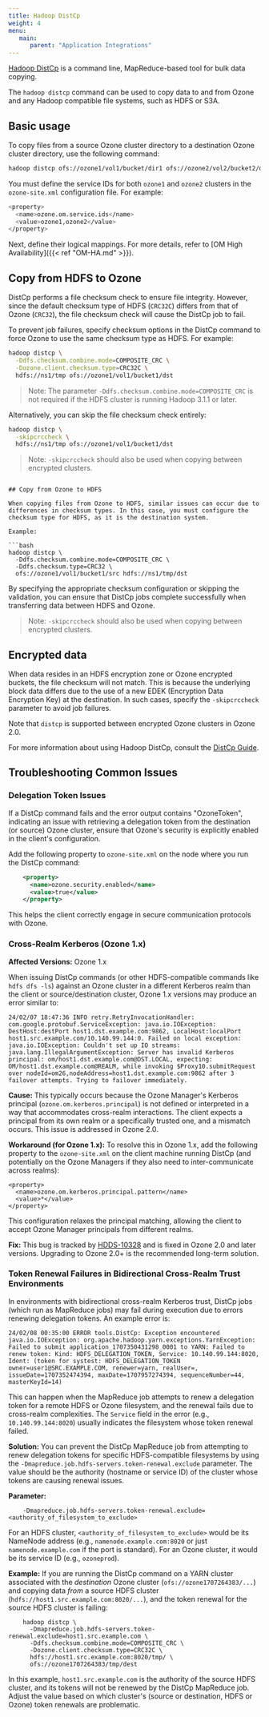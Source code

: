 ```yaml
---
title: Hadoop DistCp
weight: 4
menu:
   main:
      parent: "Application Integrations"
---
```

<!---
  Licensed to the Apache Software Foundation (ASF) under one or more
  contributor license agreements.  See the NOTICE file distributed with
  this work for additional information regarding copyright ownership.
  The ASF licenses this file to You under the Apache License, Version 2.0
  (the "License"); you may not use this file except in compliance with
  the License.  You may obtain a copy of the License at

      http://www.apache.org/licenses/LICENSE-2.0

  Unless required by applicable law or agreed to in writing, software
  distributed under the License is distributed on an "AS IS" BASIS,
  WITHOUT WARRANTIES OR CONDITIONS OF ANY KIND, either express or implied.
  See the License for the specific language governing permissions and
  limitations under the License.
-->

[Hadoop DistCp](https://hadoop.apache.org/docs/current/hadoop-distcp/DistCp.html) is a command line, MapReduce-based tool for bulk data copying.

The `hadoop distcp` command can be used to copy data to and from Ozone and any Hadoop compatible file systems, such as HDFS or S3A.

## Basic usage

To copy files from a source Ozone cluster directory to a destination Ozone cluster directory, use the following command:

```bash
hadoop distcp ofs://ozone1/vol1/bucket/dir1 ofs://ozone2/vol2/bucket2/dir2
```

You must define the service IDs for both `ozone1` and `ozone2` clusters in the `ozone-site.xml` configuration file. For example:
```bash
<property>
  <name>ozone.om.service.ids</name>
  <value>ozone1,ozone2</value>
</property>
```

Next, define their logical mappings. For more details, refer to [OM High Availability]({{< ref "OM-HA.md" >}}).

## Copy from HDFS to Ozone

DistCp performs a file checksum check to ensure file integrity. However, since the default checksum type of HDFS (`CRC32C`) differs from that of Ozone (`CRC32`), the file checksum check will cause the DistCp job to fail.

To prevent job failures, specify checksum options in the DistCp command to force Ozone to use the same checksum type as HDFS. For example:

```bash
hadoop distcp \
  -Ddfs.checksum.combine.mode=COMPOSITE_CRC \
  -Dozone.client.checksum.type=CRC32C \
  hdfs://ns1/tmp ofs://ozone1/vol1/bucket1/dst
```

> Note: The parameter `-Ddfs.checksum.combine.mode=COMPOSITE_CRC` is not required if the HDFS cluster is running Hadoop 3.1.1 or later.

Alternatively, you can skip the file checksum check entirely:

```bash
hadoop distcp \
  -skipcrccheck \
  hdfs://ns1/tmp ofs://ozone1/vol1/bucket1/dst
```

> Note: `-skipcrccheck` should also be used when copying between encrypted clusters.
```

## Copy from Ozone to HDFS

When copying files from Ozone to HDFS, similar issues can occur due to differences in checksum types. In this case, you must configure the checksum type for HDFS, as it is the destination system.

Example:

```bash
hadoop distcp \
  -Ddfs.checksum.combine.mode=COMPOSITE_CRC \
  -Ddfs.checksum.type=CRC32 \
  ofs://ozone1/vol1/bucket1/src hdfs://ns1/tmp/dst 
```

By specifying the appropriate checksum configuration or skipping the validation, you can ensure that DistCp jobs complete successfully when transferring data between HDFS and Ozone.

> Note: `-skipcrccheck` should also be used when copying between encrypted clusters.

## Encrypted data

When data resides in an HDFS encryption zone or Ozone encrypted buckets, the file checksum will not match. This is because the underlying block data differs due to the use of a new EDEK (Encryption Data Encryption Key) at the destination. In such cases, specify the `-skipcrccheck` parameter to avoid job failures.

Note that `distcp` is supported between encrypted Ozone clusters in Ozone 2.0.

For more information about using Hadoop DistCp, consult the [DistCp Guide](https://hadoop.apache.org/docs/current/hadoop-distcp/DistCp.html).

## Troubleshooting Common Issues

### Delegation Token Issues
If a DistCp command fails and the error output contains "OzoneToken", indicating an issue with retrieving a delegation token from the destination (or source) Ozone cluster, ensure that Ozone's security is explicitly enabled in the client's configuration.

Add the following property to `ozone-site.xml` on the node where you run the DistCp command:

```xml
    <property>
      <name>ozone.security.enabled</name>
      <value>true</value>
    </property>
```

This helps the client correctly engage in secure communication protocols with Ozone.

### Cross-Realm Kerberos (Ozone 1.x)

**Affected Versions:** Ozone 1.x

When issuing DistCp commands (or other HDFS-compatible commands like `hdfs dfs -ls`) against an Ozone cluster in a different Kerberos realm than the client or source/destination cluster, Ozone 1.x versions may produce an error similar to:

    24/02/07 18:47:36 INFO retry.RetryInvocationHandler: com.google.protobuf.ServiceException: java.io.IOException: DestHost:destPort host1.dst.example.com:9862, LocalHost:localPort host1.src.example.com/10.140.99.144:0. Failed on local exception: java.io.IOException: Couldn't set up IO streams: java.lang.IllegalArgumentException: Server has invalid Kerberos principal: om/host1.dst.example.com@DST.LOCAL, expecting: OM/host1.dst.example.com@REALM, while invoking $Proxy10.submitRequest over nodeId=om26,nodeAddress=host1.dst.example.com:9862 after 3 failover attempts. Trying to failover immediately.


**Cause:**
This typically occurs because the Ozone Manager's Kerberos principal (`ozone.om.kerberos.principal`) is not defined or interpreted in a way that accommodates cross-realm interactions. The client expects a principal from its own realm or a specifically trusted one, and a mismatch occurs. This issue is addressed in Ozone 2.0.

**Workaround (for Ozone 1.x):**
To resolve this in Ozone 1.x, add the following property to the `ozone-site.xml` on the client machine running DistCp (and potentially on the Ozone Managers if they also need to inter-communicate across realms):

    <property>
      <name>ozone.om.kerberos.principal.pattern</name>
      <value>*</value>
    </property>

This configuration relaxes the principal matching, allowing the client to accept Ozone Manager principals from different realms.

**Fix:**
This bug is tracked by [HDDS-10328](https://issues.apache.org/jira/browse/HDDS-10328) and is fixed in Ozone 2.0 and later versions. Upgrading to Ozone 2.0+ is the recommended long-term solution.

### Token Renewal Failures in Bidirectional Cross-Realm Trust Environments

In environments with bidirectional cross-realm Kerberos trust, DistCp jobs (which run as MapReduce jobs) may fail during execution due to errors renewing delegation tokens. An example error is:

    24/02/08 00:35:00 ERROR tools.DistCp: Exception encountered
    java.io.IOException: org.apache.hadoop.yarn.exceptions.YarnException: Failed to submit application_1707350431298_0001 to YARN: Failed to renew token: Kind: HDFS_DELEGATION_TOKEN, Service: 10.140.99.144:8020, Ident: (token for systest: HDFS_DELEGATION_TOKEN owner=user1@SRC.EXAMPLE.COM, renewer=yarn, realUser=, issueDate=1707352474394, maxDate=1707957274394, sequenceNumber=44, masterKeyId=14)

This can happen when the MapReduce job attempts to renew a delegation token for a remote HDFS or Ozone filesystem, and the renewal fails due to cross-realm complexities. The `Service` field in the error (e.g., `10.140.99.144:8020`) usually indicates the filesystem whose token renewal failed.

**Solution:**
You can prevent the DistCp MapReduce job from attempting to renew delegation tokens for specific HDFS-compatible filesystems by using the `-Dmapreduce.job.hdfs-servers.token-renewal.exclude` parameter. The value should be the authority (hostname or service ID) of the cluster whose tokens are causing renewal issues.

**Parameter:**

```shell
    -Dmapreduce.job.hdfs-servers.token-renewal.exclude=<authority_of_filesystem_to_exclude>
```

For an HDFS cluster, `<authority_of_filesystem_to_exclude>` would be its NameNode address (e.g., `namenode.example.com:8020` or just `namenode.example.com` if the port is standard). For an Ozone cluster, it would be its service ID (e.g., `ozoneprod`).

**Example:**
If you are running the DistCp command on a YARN cluster associated with the *destination* Ozone cluster (`ofs://ozone1707264383/...`) and copying data *from* a source HDFS cluster (`hdfs://host1.src.example.com:8020/...`), and the token renewal for the source HDFS cluster is failing:

```shell
    hadoop distcp \
      -Dmapreduce.job.hdfs-servers.token-renewal.exclude=host1.src.example.com \
      -Ddfs.checksum.combine.mode=COMPOSITE_CRC \
      -Dozone.client.checksum.type=CRC32C \
      hdfs://host1.src.example.com:8020/tmp/ \
      ofs://ozone1707264383/tmp/dest
```

In this example, `host1.src.example.com` is the authority of the source HDFS cluster, and its tokens will not be renewed by the DistCp MapReduce job. Adjust the value based on which cluster's (source or destination, HDFS or Ozone) token renewals are problematic.
